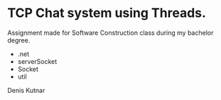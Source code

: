 
# TCP Chat system using Threads.

Assignment made for Software Construction class during my bachelor degree.

* .net
* serverSocket
* Socket
* util 


Denis Kutnar
